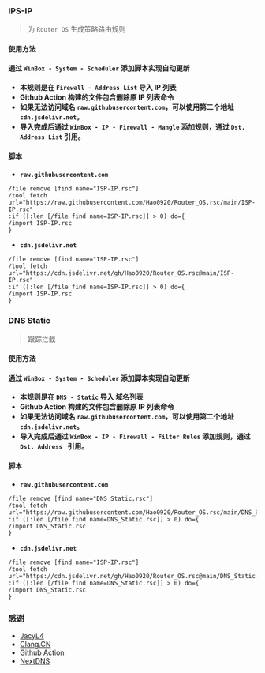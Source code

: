 ### IPS-IP
> 为 `Router OS` 生成策略路由规则
#### 使用方法
#### 通过 `WinBox - System - Scheduler` 添加脚本实现自动更新
- **本规则是在 `Firewall - Address List` 导入 IP 列表**
- **Github Action 构建的文件包含删除原 IP 列表命令**
- **如果无法访问域名 `raw.githubusercontent.com`，可以使用第二个地址 `cdn.jsdelivr.net`。**
- **导入完成后通过 `WinBox - IP - Firewall - Mangle` 添加规则，通过 `Dst. Address List` 引用。**
#### 脚本
- **`raw.githubusercontent.com`**
```
/file remove [find name="ISP-IP.rsc"]
/tool fetch url="https://raw.githubusercontent.com/Hao0920/Router_OS.rsc/main/ISP-IP.rsc"
:if ([:len [/file find name=ISP-IP.rsc]] > 0) do={
/import ISP-IP.rsc
}
```
- **`cdn.jsdelivr.net`**
```
/file remove [find name="ISP-IP.rsc"]
/tool fetch url="https://cdn.jsdelivr.net/gh/Hao0920/Router_OS.rsc@main/ISP-IP.rsc"
:if ([:len [/file find name=ISP-IP.rsc]] > 0) do={
/import ISP-IP.rsc
}
```
### DNS Static
> 跟踪拦截
#### 使用方法
#### 通过 `WinBox - System - Scheduler` 添加脚本实现自动更新
- **本规则是在 `DNS - Static` 导入 域名列表**
- **Github Action 构建的文件包含删除原 IP 列表命令**
- **如果无法访问域名 `raw.githubusercontent.com`，可以使用第二个地址 `cdn.jsdelivr.net`。**
- **导入完成后通过 `WinBox - IP - Firewall - Filter Rules` 添加规则，通过 `Dst. Address ` 引用。**
#### 脚本
- **`raw.githubusercontent.com`**
```
/file remove [find name="DNS_Static.rsc"]
/tool fetch url="https://raw.githubusercontent.com/Hao0920/Router_OS.rsc/main/DNS_Static.rsc"
:if ([:len [/file find name=DNS_Static.rsc]] > 0) do={
/import DNS_Static.rsc
}
```
- **`cdn.jsdelivr.net`**
```
/file remove [find name="ISP-IP.rsc"]
/tool fetch url="https://cdn.jsdelivr.net/gh/Hao0920/Router_OS.rsc@main/DNS_Static.rsc"
:if ([:len [/file find name=DNS_Static.rsc]] > 0) do={
/import DNS_Static.rsc
}
```

### 感谢
- [JacyL4](https://github.com/jacyl4)
- [Clang.CN](https://ispip.clang.cn)
- [Github Action](https://github.com/features/actions)
- [NextDNS](https://github.com/nextdns)
